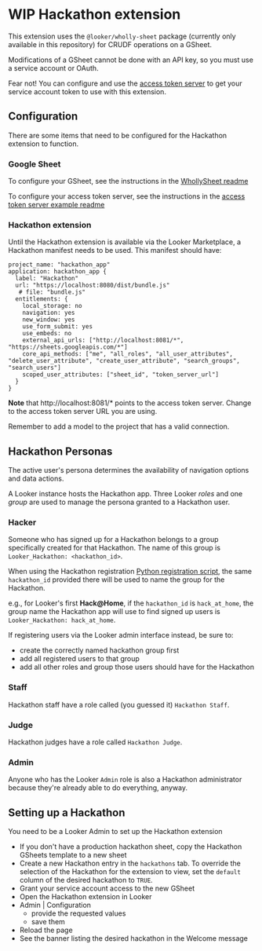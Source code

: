 # WIP Hackathon extension

This extension uses the `@looker/wholly-sheet` package (currently only available in this repository) for CRUDF operations on a GSheet.

Modifications of a GSheet cannot be done with an API key, so you must use a service account or OAuth.

Fear not! You can configure and use the [access token server](/examples/access-token-server) to get your service account token to use with this extension. 

## Configuration

There are some items that need to be configured for the Hackathon extension to function.

### Google Sheet

To configure your GSheet, see the instructions in the [WhollySheet readme](../wholly-sheet/README.md#getting-your-gsheet-credentials)

To configure your access token server, see the instructions in the [access token server example readme](../../examples/access-token-server/README.md)

### Hackathon extension

Until the Hackathon extension is available via the Looker Marketplace, a Hackathon manifest needs to be used. This manifest should have:

```lookml
project_name: "hackathon_app"
application: hackathon_app {
  label: "Hackathon"
  url: "https://localhost:8080/dist/bundle.js"
   # file: "bundle.js"
  entitlements: {
    local_storage: no
    navigation: yes
    new_window: yes
    use_form_submit: yes
    use_embeds: no
    external_api_urls: ["http://localhost:8081/*", "https://sheets.googleapis.com/*"]
    core_api_methods: ["me", "all_roles", "all_user_attributes", "delete_user_attribute", "create_user_attribute", "search_groups", "search_users"]
    scoped_user_attributes: ["sheet_id", "token_server_url"]
  }
}

```

**Note** that http://localhost:8081/* points to the access token server. Change to the access token server URL you are using.

Remember to add a model to the project that has a valid connection.

## Hackathon Personas

The active user's persona determines the availability of navigation options and data actions.

A Looker instance hosts the Hackathon app. Three Looker _roles_ and one _group_ are used to manage the persona granted to a Hackathon user.

### Hacker

Someone who has signed up for a Hackathon belongs to a group specifically created for that Hackathon. The name of this group is `Looker_Hackathon: <hackathon_id>`.

When using the Hackathon registration [Python registration script](/examples/python/hackathon_app/README.md#bulk-import-script), the same `hackathon_id` provided there will be used to name the group for the Hackathon.

e.g., for Looker's first **Hack@Home**, if the `hackathon_id` is `hack_at_home`, the group name the Hackathon app will use to find signed up users is `Looker_Hackathon: hack_at_home`.

If registering users via the Looker admin interface instead, be sure to:
 
- create the correctly named hackathon group first
- add all registered users to that group
- add all other roles and group those users should have for the Hackathon

### Staff

Hackathon staff have a role called (you guessed it) `Hackathon Staff`.

### Judge

Hackathon judges have a role called `Hackathon Judge`.

### Admin

Anyone who has the Looker `Admin` role is also a Hackathon administrator because they're already able to do everything, anyway.

## Setting up a Hackathon

You need to be a Looker Admin to set up the Hackathon extension

- If you don't have a production hackathon sheet, copy the Hackathon GSheets template to a new sheet
- Create a new Hackathon entry in the `hackathons` tab. To override the selection of the Hackathon for the extension to view, set the `default` column of the desired hackathon to `TRUE`.
- Grant your service account access to the new GSheet
- Open the Hackathon extension in Looker
- Admin | Configuration
  - provide the requested values
  - save them
- Reload the page
- See the banner listing the desired hackathon in the Welcome message
